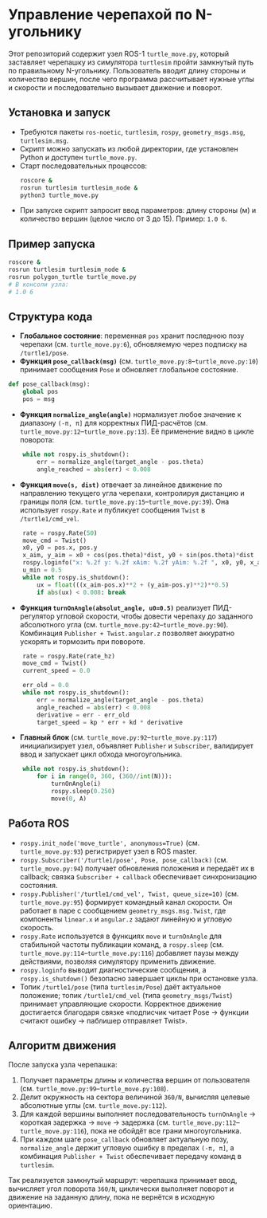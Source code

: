 # Управление черепахой по N-угольнику

Этот репозиторий содержит узел ROS-1 `turtle_move.py`, который заставляет черепашку из симулятора `turtlesim` пройти замкнутый путь по правильному N-угольнику. Пользователь вводит длину стороны и количество вершин, после чего программа рассчитывает нужные углы и скорости и последовательно вызывает движение и поворот.

## Установка и запуск
- Требуются пакеты `ros-noetic`, `turtlesim`, `rospy`, `geometry_msgs.msg`, `turtlesim.msg`.
- Скрипт можно запускать из любой директории, где установлен Python и доступен `turtle_move.py`.
- Старт последовательных процессов:
  ```bash
  roscore &
  rosrun turtlesim turtlesim_node &
  python3 turtle_move.py
  ```
- При запуске скрипт запросит ввод параметров: длину стороны (м) и количество вершин (целое число от 3 до 15). Пример: `1.0 6`.

## Пример запуска
```bash
roscore &
rosrun turtlesim turtlesim_node &
rosrun polygon_turtle turtle_move.py
# В консоли узла:
# 1.0 6
```

## Структура кода
- **Глобальное состояние**: переменная `pos` хранит последнюю позу черепахи (см. `turtle_move.py:6`), обновляемую через подписку на `/turtle1/pose`.
- **Функция `pose_callback(msg)`** (см. `turtle_move.py:8`–`turtle_move.py:10`) принимает сообщения `Pose` и обновляет глобальное состояние.
```python
def pose_callback(msg):
    global pos
    pos = msg
```
- **Функция `normalize_angle(angle)`** нормализует любое значение к диапазону `(-π, π]` для корректных ПИД-расчётов (см. `turtle_move.py:12`–`turtle_move.py:13`). Её применение видно в цикле поворота:
```python
    while not rospy.is_shutdown():
        err = normalize_angle(target_angle - pos.theta)
        angle_reached = abs(err) < 0.008
```
- **Функция `move(s, dist)`** отвечает за линейное движение по направлению текущего угла черепахи, контролируя дистанцию и границы поля (см. `turtle_move.py:15`–`turtle_move.py:39`). Она использует `rospy.Rate` и публикует сообщения `Twist` в `/turtle1/cmd_vel`.
```python
    rate = rospy.Rate(50)
    move_cmd = Twist()
    x0, y0 = pos.x, pos.y
    x_aim, y_aim = x0 + cos(pos.theta)*dist, y0 + sin(pos.theta)*dist
    rospy.loginfo("x: %.2f y: %.2f xAim: %.2f yAim: %.2f ", x0, y0, x_aim, y_aim)
    u_min = 0.5
    while not rospy.is_shutdown():
        ux = float(((x_aim-pos.x)**2 + (y_aim-pos.y)**2)**0.5)
        if abs(ux) < 0.008: break
```
- **Функция `turnOnAngle(absolut_angle, u0=0.5)`** реализует ПИД-регулятор угловой скорости, чтобы довести черепаху до заданного абсолютного угла (см. `turtle_move.py:42`–`turtle_move.py:90`). Комбинация `Publisher + Twist.angular.z` позволяет аккуратно ускорять и тормозить при повороте.
```python
    rate = rospy.Rate(rate_hz)
    move_cmd = Twist()
    current_speed = 0.0

    err_old = 0.0
    while not rospy.is_shutdown():
        err = normalize_angle(target_angle - pos.theta)
        angle_reached = abs(err) < 0.008
        derivative = err - err_old
        target_speed = kp * err + kd * derivative
```
- **Главный блок** (см. `turtle_move.py:92`–`turtle_move.py:117`) инициализирует узел, объявляет `Publisher` и `Subscriber`, валидирует ввод и запускает цикл обхода многоугольника.
```python
    while not rospy.is_shutdown():
        for i in range(0, 360, (360//int(N))):
            turnOnAngle(i)
            rospy.sleep(0.250)
            move(0, A)
```

## Работа ROS
- `rospy.init_node('move_turtle', anonymous=True)` (см. `turtle_move.py:93`) регистрирует узел в ROS master.
- `rospy.Subscriber('/turtle1/pose', Pose, pose_callback)` (см. `turtle_move.py:94`) получает обновления положения и передаёт их в callback; связка `Subscriber + callback` обеспечивает синхронизацию состояния.
- `rospy.Publisher('/turtle1/cmd_vel', Twist, queue_size=10)` (см. `turtle_move.py:95`) формирует командный канал скорости. Он работает в паре с сообщением `geometry_msgs.msg.Twist`, где компоненты `linear.x` и `angular.z` задают линейную и угловую скорость.
- `rospy.Rate` используется в функциях `move` и `turnOnAngle` для стабильной частоты публикации команд, а `rospy.sleep` (см. `turtle_move.py:114`–`turtle_move.py:116`) добавляет паузы между действиями, позволяя симулятору применить движение.
- `rospy.loginfo` выводит диагностические сообщения, а `rospy.is_shutdown()` безопасно завершает циклы при остановке узла.
- Топик `/turtle1/pose` (типа `turtlesim/Pose`) даёт актуальное положение; топик `/turtle1/cmd_vel` (типа `geometry_msgs/Twist`) принимает управляющие скорости. Корректное движение достигается благодаря связке «подписчик читает Pose → функции считают ошибку → паблишер отправляет Twist».

## Алгоритм движения
После запуска узла черепашка:
1. Получает параметры длины и количества вершин от пользователя (см. `turtle_move.py:99`–`turtle_move.py:108`).
2. Делит окружность на сектора величиной `360/N`, вычисляя целевые абсолютные углы (см. `turtle_move.py:112`).
3. Для каждой вершины выполняет последовательность `turnOnAngle` → короткая задержка → `move` → задержка (см. `turtle_move.py:112`–`turtle_move.py:116`), пока не обойдёт все грани многоугольника.
4. При каждом шаге `pose_callback` обновляет актуальную позу, `normalize_angle` держит угловую ошибку в пределах `(-π, π]`, а комбинация `Publisher + Twist` обеспечивает передачу команд в `turtlesim`.

Так реализуется замкнутый маршрут: черепашка принимает ввод, вычисляет угол поворота `360/N`, циклически выполняет поворот и движение на заданную длину, пока не вернётся в исходную ориентацию.
